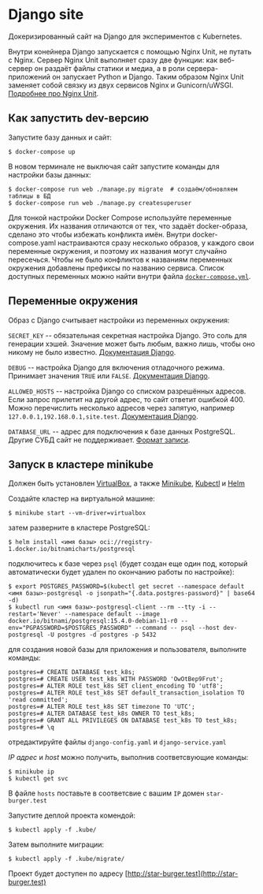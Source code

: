 # Django site

Докеризированный сайт на Django для экспериментов с Kubernetes.

Внутри конейнера Django запускается с помощью Nginx Unit, не путать с Nginx. Сервер Nginx Unit выполняет сразу две функции: как веб-сервер он раздаёт файлы статики и медиа, а в роли сервера-приложений он запускает Python и Django. Таким образом Nginx Unit заменяет собой связку из двух сервисов Nginx и Gunicorn/uWSGI. [Подробнее про Nginx Unit](https://unit.nginx.org/).

## Как запустить dev-версию

Запустите базу данных и сайт:

```shell-session
$ docker-compose up
```

В новом терминале не выключая сайт запустите команды для настройки базы данных:

```shell-session
$ docker-compose run web ./manage.py migrate  # создаём/обновляем таблицы в БД
$ docker-compose run web ./manage.py createsuperuser
```

Для тонкой настройки Docker Compose используйте переменные окружения. Их названия отличаются от тех, что задаёт docker-образа, сделано это чтобы избежать конфликта имён. Внутри docker-compose.yaml настраиваются сразу несколько образов, у каждого свои переменные окружения, и поэтому их названия могут случайно пересечься. Чтобы не было конфликтов к названиям переменных окружения добавлены префиксы по названию сервиса. Список доступных переменных можно найти внутри файла [`docker-compose.yml`](./docker-compose.yml).

## Переменные окружения

Образ с Django считывает настройки из переменных окружения:

`SECRET_KEY` -- обязательная секретная настройка Django. Это соль для генерации хэшей. Значение может быть любым, важно лишь, чтобы оно никому не было известно. [Документация Django](https://docs.djangoproject.com/en/3.2/ref/settings/#secret-key).

`DEBUG` -- настройка Django для включения отладочного режима. Принимает значения `TRUE` или `FALSE`. [Документация Django](https://docs.djangoproject.com/en/3.2/ref/settings/#std:setting-DEBUG).

`ALLOWED_HOSTS` -- настройка Django со списком разрешённых адресов. Если запрос прилетит на другой адрес, то сайт ответит ошибкой 400. Можно перечислить несколько адресов через запятую, например `127.0.0.1,192.168.0.1,site.test`. [Документация Django](https://docs.djangoproject.com/en/3.2/ref/settings/#allowed-hosts).

`DATABASE_URL` -- адрес для подключения к базе данных PostgreSQL. Другие СУБД сайт не поддерживает. [Формат записи](https://github.com/jacobian/dj-database-url#url-schema).

## Запуск в кластере minikube

Должен быть установлен [VirtualBox](https://www.virtualbox.org/), а также [Minikube](https://kubernetes.io/docs/tasks/tools/install-minikube/), [Kubectl](https://kubernetes.io/docs/tasks/tools/install-kubectl/) и [Helm](https://helm.sh/)

Создайте кластер на виртуальной машине:
```shell-session
$ minikube start --vm-driver=virtualbox
```
затем разверните в кластере PostgreSQL:
```shell-session
$ helm install <имя базы> oci://registry-1.docker.io/bitnamicharts/postgresql
```
подключитесь к базе через `psql` (будет создан еще один под, который автоматически будет удален по окончанию работы по настройке):
```shell-session
$ export POSTGRES_PASSWORD=$(kubectl get secret --namespace default <имя базы>-postgresql -o jsonpath="{.data.postgres-password}" | base64 -d)
$ kubectl run <имя базы>-postgresql-client --rm --tty -i --restart='Never' --namespace default --image docker.io/bitnami/postgresql:15.4.0-debian-11-r0 --env="PGPASSWORD=$POSTGRES_PASSWORD" --command -- psql --host dev-postgresql -U postgres -d postgres -p 5432
```
для создания новой базы для приложения и пользователя, выполните команды:
```shell-session
postgres=# CREATE DATABASE test_k8s;
postgres=# CREATE USER test_k8s WITH PASSWORD 'OwOtBep9Frut';
postgres=# ALTER ROLE test_k8s SET client_encoding TO 'utf8';
postgres=# ALTER ROLE test_k8s SET default_transaction_isolation TO 'read committed';
postgres=# ALTER ROLE test_k8s SET timezone TO 'UTC';
postgres=# ALTER DATABASE test_k8s OWNER TO test_k8s;
postgres=# GRANT ALL PRIVILEGES ON DATABASE test_k8s TO test_k8s;
postgres=# \q
```
отредактируйте файлы `django-config.yaml` и `django-service.yaml`

_IP адрес_ и _host_ можно получить, выполнив соответсвующие команды:
```shell-session
$ minikube ip
$ kubectl get svc
```
В файле `hosts` поставьте в соответсвие с вашим `IP` домен `star-burger.test`

Запустите деплой проекта комендой:
```sell-session
$ kubectl apply -f .kube/
```
Затем выполните миграции:
```shell-session
$ kubectl apply -f .kube/migrate/
```
Проект будет доступен по адресу [http://star-burger.test](http://star-burger.test)

